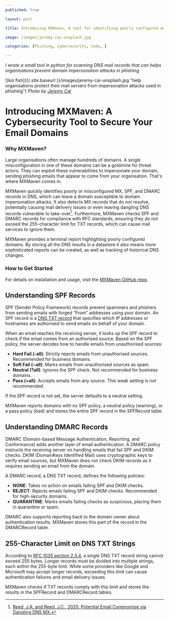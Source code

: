 ```yaml
---
published: true

layout: post

title: Introducing MXMaven, A tool for identifying poorly configured mail server DNS records

image: /images/jeremy-cai-unsplash.jpg

categories: [Phishing, Cybersecurity, Code, ]

---
```


_I wrote a small tool in python for scanning DNS mail records that can helps organisations prevent domain impersonation attacks in phishing._

![koi fish]({{ site.baseurl }}/images/jeremy-cai-unsplash.jpg "help organisations protect their mail servers from impersonation attacks used in phishing") 
_Photo by [Jeremy Cai](https://unsplash.com/@j)_   



# Introducing MXMaven: A Cybersecurity Tool to Secure Your Email Domains

### Why MXMaven?

Large organisations often manage hundreds of domains. A single misconfiguration in one of these domains can be a goldmine for threat actors. They can exploit these vulnerabilities to impersonate your domain, sending phishing emails that appear to come from your organisation. That's where MXMaven comes in. 

MXMaven quickly identifies poorly or misconfigured MX, SPF, and DMARC records in DNS, which can leave a domain susceptible to domain impersonation attacks. It also detects MX records that do not resolve, potentially causing mail delivery issues or even leaving dangling DNS records vulnerable to take-over[^1]. Furthermore, MXMaven checks SPF and DMARC records for compliance with RFC standards, ensuring they do not exceed the 255-character limit for TXT records, which can cause mail services to ignore them.

MXMaven provides a terminal report highlighting poorly configured domains. By storing all the DNS results in a datastore it also means more sophisticated reports can be created, as well as tracking of historical DNS changes. 

### How to Get Started

For details on installation and usage, visit the [MXMaven GitHub repo](https://github.com/nkavadias/mxmaven).

## Understanding SPF Records

SPF (Sender Policy Framework) records prevent spammers and phishers from sending emails with forged “From” addresses using your domain. An SPF record is a [DNS TXT record](https://www.cloudflare.com/learning/dns/dns-records/dns-txt-record/) that specifies which IP addresses or hostnames are authorised to send emails on behalf of your domain. 

When an email reaches the receiving server, it looks up the SPF record to check if the email comes from an authorised source. Based on the SPF policy, the server decides how to handle emails from unauthorised sources:

- **Hard Fail (-all)**: Strictly rejects emails from unauthorised sources. Recommended for business domains.
- **Soft Fail (~all)**: Marks emails from unauthorised sources as spam.
- **Neutral (?all)**: Ignores the SPF check. Not recommended for business domains.
- **Pass (+all)**: Accepts emails from any source. This weak setting is not recommended.

If the SPF record is not set, the server defaults to a neutral setting.

MXMaven reports domains with no SPF policy, a neutral policy (warning), or a pass policy (bad) and stores the entire SPF record in the SPFRecord table.

## Understanding DMARC Records

DMARC (Domain-based Message Authentication, Reporting, and Conformance) adds another layer of email authentication. A DMARC policy instructs the receiving server on handling emails that fail SPF and DKIM checks. DKIM (DomainKeys Identified Mail) uses cryptographic keys to verify email sources, but MXMaven does not check DKIM records as it requires sending an email from the domain.

A DMARC record, a DNS TXT record, defines the following policies:

- **NONE**: Takes no action on emails failing SPF and DKIM checks.
- **REJECT**: Rejects emails failing SPF and DKIM checks. Recommended for high-security domains.
- **QUARANTINE**: Marks emails failing checks as suspicious, placing them in quarantine or spam.

DMARC also supports reporting back to the domain owner about authentication results. MXMaven stores this part of the record in the DMARCRecord table.

## 255-Character Limit on DNS TXT Strings

According to [RFC 1035 section 2.3.4](https://datatracker.ietf.org/doc/html/rfc1035#section-2.3.4), a single DNS TXT record string cannot exceed 255 bytes. Longer records must be divided into multiple strings, each within the 255-byte limit. While some providers like Google and Microsoft may accept longer records, exceeding this limit can cause authentication failures and email delivery issues.

MXMaven checks if TXT records comply with this limit and stores the results in the SPFRecord and DMARCRecord tables.

[^1]: [Reed, J.A. and Reed, J.C., 2020. Potential Email Compromise via Dangling DNS MX.](https://www.dnsinstitute.com/research/dangling-mx/dangling-mx-202007.pdf)
